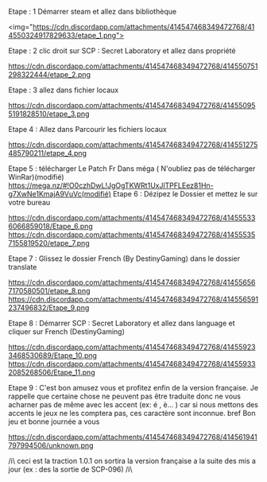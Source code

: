Etape : 1 Démarrer steam et allez dans bibliothèque

<img="https://cdn.discordapp.com/attachments/414547468349472768/414550324917829633/etape_1.png"></img>

Etape : 2  clic droit sur SCP : Secret  Laboratory et allez dans propriété

https://cdn.discordapp.com/attachments/414547468349472768/414550751298322444/etape_2.png

Etape : 3 allez dans fichier locaux

https://cdn.discordapp.com/attachments/414547468349472768/414550955191828510/etape_3.png

Etape 4 :  Allez dans Parcourir les fichiers locaux

https://cdn.discordapp.com/attachments/414547468349472768/414551275485790211/etape_4.png

Etape 5 :  télécharger Le Patch Fr Dans méga ( N'oubliez pas de télécharger WinRar)(modifié)
https://mega.nz/#!O0czhDwL!JgOgTKWRt1UxJlTPFLEez81Hn-g7XwNe1KmajA9VuVc(modifié)
Etape 6 : Dézipez le Dossier et mettez le sur votre bureau

https://cdn.discordapp.com/attachments/414547468349472768/414555336066859018/Etape_6.png
https://cdn.discordapp.com/attachments/414547468349472768/414555357155819520/etape_7.png

Etape 7 : Glissez le dossier French (By DestinyGaming) dans le dossier translate

https://cdn.discordapp.com/attachments/414547468349472768/414556567170580501/etape_8.png
https://cdn.discordapp.com/attachments/414547468349472768/414556591237496832/Etape_9.png

Etape 8 : Démarrer SCP : Secret Laboratory et allez dans language et cliquer sur  French (DestinyGaming)

https://cdn.discordapp.com/attachments/414547468349472768/414559233468530689/Etape_10.png
https://cdn.discordapp.com/attachments/414547468349472768/414559332085268506/Etape_11.png

Etape 9 : C'est bon amusez vous et profitez enfin de la version française.  Je rappelle que certaine chose ne peuvent pas être traduite donc ne vous acharner pas de même avec les accent (ex: é , è... ) car si nous mettons des accents le jeux ne les comptera pas, ces caractère sont inconnue. bref Bon jeu et bonne journée a vous

https://cdn.discordapp.com/attachments/414547468349472768/414561941797994506/unknown.png

/i\ ceci est la traction 1.0.1 on sortira la version française a la suite des mis a jour (ex :  des la sortie de SCP-096) /i\
